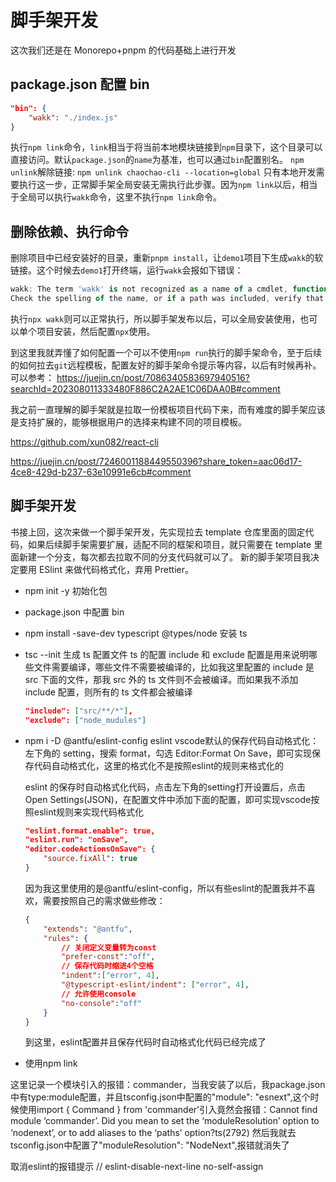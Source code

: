 # 脚手架开发

<script setup>
import { data } from '../../pinyin.data.ts'
const fileName = 'Monorepo学习'
const name = data.data[fileName] ? data.data[fileName] : fileName
</script>

这次我们还是在
<a :href="'./' + name">Monorepo+pnpm</a>
的代码基础上进行开发

## package.json 配置 bin

```json
"bin": {
    "wakk": "./index.js"
}
```

执行`npm link`命令，`link`相当于将当前本地模块链接到`npm`目录下，这个目录可以直接访问。默认`package.json`的`name`为基准，也可以通过`bin`配置别名。
`npm unlink`解除链接: `npm unlink chaochao-cli --location=global`
只有本地开发需要执行这一步，正常脚手架全局安装无需执行此步骤。因为`npm link`以后，相当于全局可以执行`wakk`命令，这里不执行`npm link`命令。

## 删除依赖、执行命令

删除项目中已经安装好的目录，重新`pnpm install`，让`demo1`项目下生成`wakk`的软链接。这个时候去`demo1`打开终端，运行`wakk`会报如下错误：

```ts
wakk: The term 'wakk' is not recognized as a name of a cmdlet, function, script file, or executable program.
Check the spelling of the name, or if a path was included, verify that the path is correct and try again.
```

执行`npx wakk`则可以正常执行，所以脚手架发布以后，可以全局安装使用，也可以单个项目安装，然后配置`npx`使用。

到这里我就弄懂了如何配置一个可以不使用`npm run`执行的脚手架命令，至于后续的如何拉去`git`远程模板，配置友好的脚手架命令提示等内容，以后有时候再补。
可以参考：
https://juejin.cn/post/7086340583697940516?searchId=202308011333480F886C2A2AE1C06DAA0B#comment

我之前一直理解的脚手架就是拉取一份模板项目代码下来，而有难度的脚手架应该是支持扩展的，能够根据用户的选择来构建不同的项目模板。

https://github.com/xun082/react-cli

https://juejin.cn/post/7246001188449550396?share_token=aac06d17-4ce8-429d-b237-63e10991e6cb#comment

## 脚手架开发

书接上回，这次来做一个脚手架开发，先实现拉去 template 仓库里面的固定代码，如果后续脚手架需要扩展，适配不同的框架和项目，就只需要在 template 里面新建一个分支，每次都去拉取不同的分支代码就可以了。
新的脚手架项目我决定要用 ESlint 来做代码格式化，弃用 Prettier。

-   npm init -y 初始化包
-   package.json 中配置 bin
-   npm install -save-dev typescript @types/node 安装 ts
-   tsc --init 生成 ts 配置文件
    ts 的配置 include 和 exclude 配置是用来说明哪些文件需要编译，哪些文件不需要被编译的，比如我这里配置的 include 是 src 下面的文件，那我 src 外的 ts 文件则不会被编译。而如果我不添加 include 配置，则所有的 ts 文件都会被编译

    ```json
    "include": ["src/**/*"],
    "exclude": ["node_mudules"]
    ```

-   npm i -D @antfu/eslint-config eslint
    vscode默认的保存代码自动格式化：左下角的 setting，搜索 format，勾选 Editor:Format On Save，即可实现保存代码自动格式化，这里的格式化不是按照eslint的规则来格式化的

    eslint 的保存时自动格式化代码，点击左下角的setting打开设置后，点击Open Settings(JSON)，在配置文件中添加下面的配置，即可实现vscode按照eslint规则来实现代码格式化
    ```json
    "eslint.format.enable": true,
    "eslint.run": "onSave",
    "editor.codeActionsOnSave": {
        "source.fixAll": true
    }
    ```

    因为我这里使用的是@antfu/eslint-config，所以有些eslint的配置我并不喜欢，需要按照自己的需求做些修改：
    ```json
    {
        "extends": "@antfu",
        "rules": {
            // 关闭定义变量转为const
            "prefer-const":"off",
            // 保存代码时缩进4个空格
            "indent":["error", 4],
            "@typescript-eslint/indent": ["error", 4],
            // 允许使用console
            "no-console":"off"
        }
    }
    ```
    到这里，eslint配置并且保存代码时自动格式化代码已经完成了
- 使用npm link 

这里记录一个模块引入的报错：commander，当我安装了以后，我package.json中有type:module配置，并且tsconfig.json中配置的"module": "esnext",这个时候使用import { Command } from 'commander'引入竟然会报错：Cannot find module ‘commander’. Did you mean to set the ‘moduleResolution’ option to ‘nodenext’, or to add aliases to the ‘paths’ option?ts(2792)
然后我就去tsconfig.json中配置了"moduleResolution": "NodeNext",报错就消失了

取消eslint的报错提示
// eslint-disable-next-line no-self-assign

